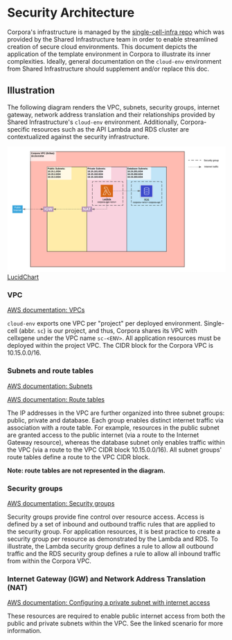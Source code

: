 # Security Architecture

Corpora's infrastructure is managed by the [single-cell-infra repo](https://github.com/chanzuckerberg/single-cell-infra)
which was provided by the Shared Infrastructure team in order to enable streamlined creation of secure cloud
environments. This document depicts the application of the template environment in Corpora to illustrate its inner
complexities. Ideally, general documentation on the `cloud-env` environment from Shared Infrastructure should supplement
and/or replace this doc.

## Illustration

The following diagram renders the VPC, subnets, security groups, internet gateway, network address translation
and their relationships provided by Shared Infrastructure's `cloud-env` environment. Additionally, Corpora-specific
resources such as the API Lambda and RDS cluster are contextualized against the security infrastructure. 

![Security Architecture Diagram](security_arch.png)
[LucidChart](https://app.lucidchart.com/invitations/accept/1f369f01-7d52-4fda-9323-dc018224db3b)

### VPC

[AWS documentation: VPCs](https://docs.aws.amazon.com/vpc/latest/userguide/what-is-amazon-vpc.html)

`cloud-env` exports one VPC per "project" per deployed environment. Single-cell (abbr. `sc`) is our project, and thus,
Corpora shares its VPC with cellxgene under the VPC name `sc-<ENV>`. All application resources must be deployed within
the project VPC. The CIDR block for the Corpora VPC is 10.15.0.0/16.

### Subnets and route tables

[AWS documentation: Subnets](https://docs.aws.amazon.com/vpc/latest/userguide/how-it-works.html#how-it-works-subnet)

[AWS documentation: Route tables](https://docs.aws.amazon.com/vpc/latest/userguide/VPC_Route_Tables.html)

The IP addresses in the VPC are further organized into three subnet groups: public, private and database. Each group
enables distinct internet traffic via association with a route table. For example, resources in the public subnet are
granted access to the public internet (via a route to the Internet Gateway resource), whereas the database subnet only
enables traffic within the VPC (via a route to the VPC CIDR block 10.15.0.0/16). All subnet groups' route tables define 
a route to the VPC CIDR block.

__Note: route tables are not represented in the diagram.__

### Security groups

[AWS documentation: Security groups](https://docs.aws.amazon.com/vpc/latest/userguide/VPC_SecurityGroups.html)

Security groups provide fine control over resource access. Access is defined by a set of inbound and outbound traffic
rules that are applied to the security group. For application resources, it is best practice to create a security group
per resource as demonstrated by the Lambda and RDS. To illustrate, the Lambda security group defines a rule to allow all
outbound traffic and the RDS security group defines a rule to allow all inbound traffic from within the Corpora VPC.

### Internet Gateway (IGW) and Network Address Translation (NAT)

[AWS documentation: Configuring a private subnet with internet access](https://docs.aws.amazon.com/vpc/latest/userguide/VPC_Scenario2.html)

These resources are required to enable public internet access from both the public and private subnets within the VPC.
See the linked scenario for more information.
